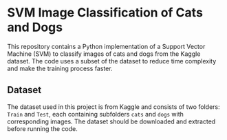 # SVM Image Classification of Cats and Dogs
This repository contains a Python implementation of a Support Vector Machine (SVM) to classify images of cats and dogs from the Kaggle dataset. The code uses a subset of the dataset to reduce time complexity and make the training process faster.
## Dataset
The dataset used in this project is from Kaggle and consists of two folders: `Train` and `Test`, each containing subfolders `cats` and `dogs` with corresponding images. The dataset should be downloaded and extracted before running the code.